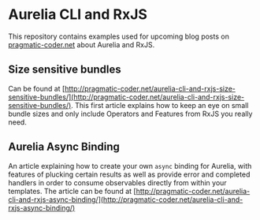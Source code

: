 # Aurelia CLI and RxJS

This repository contains examples used for upcoming blog posts on [pragmatic-coder.net](http://pragmatic-coder.net) about Aurelia and RxJS.


## Size sensitive bundles
Can be found at [http://pragmatic-coder.net/aurelia-cli-and-rxjs-size-sensitive-bundles/](http://pragmatic-coder.net/aurelia-cli-and-rxjs-size-sensitive-bundles/).
This first article explains how to keep an eye on small bundle sizes and only include Operators and Features from
RxJS you really need.

## Aurelia Async Binding
An article explaining how to create your own `async` binding for Aurelia, with features of plucking
certain results as well as provide error and completed handlers in order to consume observables directly
from within your templates. The article can be found at
[http://pragmatic-coder.net/aurelia-cli-and-rxjs-async-binding/](http://pragmatic-coder.net/aurelia-cli-and-rxjs-async-binding/)
